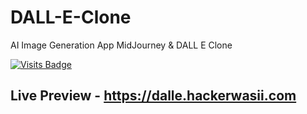 # DALL-E-Clone
AI Image Generation App MidJourney &amp; DALL E Clone

[![Visits Badge](https://visitor-badge.laobi.icu/badge?page_id=HackerWaSi)](https://hackerwasii.com)

## Live Preview - https://dalle.hackerwasii.com
